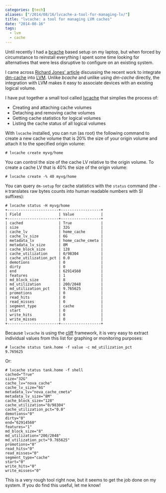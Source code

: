 ```yaml
---
categories: [tech]
aliases: ["/2014/08/16/lvcache-a-tool-for-managing-lv/"]
title: "lvcache: a tool for managing LVM caches"
date: "2014-08-16"
tags:
  - lvm
  - cache
---
```


Until recently I had a [bcache][] based setup on my laptop, but when
forced by circumstance to reinstall everything I spent some time
looking for alternatives that were less disruptive to configure on an
existing system.

[bcache]: http://bcache.evilpiepirate.org/

I came across [Richard Jones' article][rjones] discussing the recent work to
integrate [dm-cache][] into [LVM][].  Unlike *bcache* and unlike using
*dm-cache* directly, the integration with LVM makes it easy to
associate devices with an existing logical volume.

[rjones]: http://rwmj.wordpress.com/2014/05/22/using-lvms-new-cache-feature/
[dm-cache]: https://en.wikipedia.org/wiki/Dm-cache
[lvm]: http://en.wikipedia.org/wiki/Logical_Volume_Manager_(Linux)

I have put together a small tool called [lvcache][] that simplies the
process of:

- Creating and attaching cache volumes
- Detaching and removing cache volumes
- Getting cache statistics for logical volumes
- Listing the cache status of all logical volumes

With `lvcache` installed, you can run (as root) the following command
to create a new cache volume that is 20% the size of your origin
volume and attach it to the specified origin volume:

    # lvcache create myvg/home

You can control the size of the cache LV relative to the origin
volume.  To create a cache LV that is 40% the size of the origin
volume:

    # lvcache create -% 40 myvg/home

You can query `dm-setup` for cache statistics with the `status`
command (the `-H` translates raw bytes counts into human readable
numbers with SI suffixes):

    # lvcache status -H myvg/home
    +-----------------------+------------------+
    | Field                 | Value            |
    +-----------------------+------------------+
    | cached                | True             |
    | size                  | 32G              |
    | cache_lv              | home_cache       |
    | cache_lv_size         | 6G               |
    | metadata_lv           | home_cache_cmeta |
    | metadata_lv_size      | 8M               |
    | cache_block_size      | 128              |
    | cache_utilization     | 0/98304          |
    | cache_utilization_pct | 0.0              |
    | demotions             | 0                |
    | dirty                 | 0                |
    | end                   | 62914560         |
    | features              | 1                |
    | md_block_size         | 8                |
    | md_utilization        | 200/2048         |
    | md_utilization_pct    | 9.765625         |
    | promotions            | 0                |
    | read_hits             | 0                |
    | read_misses           | 0                |
    | segment_type          | cache            |
    | start                 | 0                |
    | write_hits            | 0                |
    | write_misses          | 0                |
    +-----------------------+------------------+

Because `lvcache` is using the [cliff][] framework, it is very easy to
extract individual values from this list for graphing or monitoring
purposes:

[cliff]: http://cliff.readthedocs.org/en/latest/

    # lvcache status tank.home -f value -c md_utilization_pct
    9.765625

Or:

    # lvcache status tank.home -f shell
    cached="True"
    size="32G"
    cache_lv="nova_cache"
    cache_lv_size="6G"
    metadata_lv="nova_cache_cmeta"
    metadata_lv_size="8M"
    cache_block_size="128"
    cache_utilization="0/98304"
    cache_utilization_pct="0.0"
    demotions="0"
    dirty="0"
    end="62914560"
    features="1"
    md_block_size="8"
    md_utilization="200/2048"
    md_utilization_pct="9.765625"
    promotions="0"
    read_hits="0"
    read_misses="0"
    segment_type="cache"
    start="0"
    write_hits="0"
    write_misses="0"

This is a very rough tool right now, but it seems to get the job done
on my system.  If you do find this useful, let me know!


[lvcache]: https://github.com/larsks/lvcache

